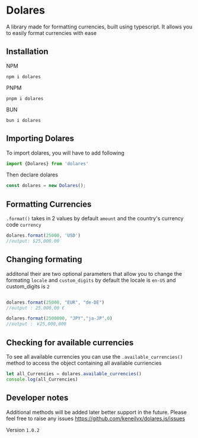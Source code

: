 # Dolares 

A library made for formatting currencies, built using typescript. It allows you 
to easily format currencies with ease

## Installation 

NPM
 
 ```console
 npm i dolares
```
 
PNPM
 
 ```console
 pnpm i dolares
```
 
BUN
 
  ```console
  bun i dolares
 ```
 
 ## Importing Dolares
 
To import dolares, you will have to add following 

```js 
import {Dolares} from 'dolares'
```

Then declare dolares 

```js
const dolares = new Dolares();
```

 
## Formatting Currencies 
 ```.format()``` takes in 2  values by default ```amount``` and the country's currency code ```currency```


 ```js
dolares.format(25000, 'USD')
 //output: $25,000.00

```


## Changing formating 
additonal their are two optional parameters that allow you to change the formating ```locale``` and ```custom_digits```
by default the locale is ```en-US``` and custom_digits is ```2```
 ```js

dolares.format(25000, "EUR", "de-DE")
//output : 25.000,00 €

dolares.format(2500000, "JPY","ja-JP",0)
//output : ￥25,000,000
 
```


## Checking for available currencies 

To see all available currencies you can use the ```.available_currencies()``` method to access the object containing all available curriencies 

```js
let all_Currencies = dolares.available_currencies()
console.log(all_Currencies)

```


## Developer notes 

Additional methods will be added later better support in the future. Please feel free to raise any issues https://github.com/keneilvx/dolares.js/issues

Version ```1.0.2```
